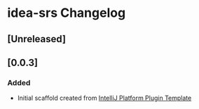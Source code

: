 <!-- Keep a Changelog guide -> https://keepachangelog.com -->

# idea-srs Changelog

## [Unreleased]
## [0.0.3]
### Added
- Initial scaffold created from [IntelliJ Platform Plugin Template](https://github.com/JetBrains/intellij-platform-plugin-template)
